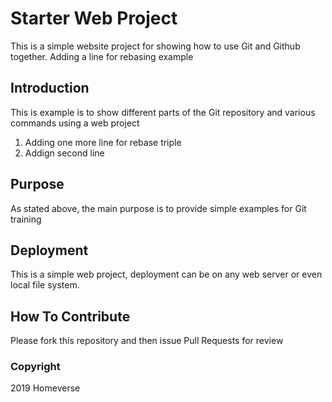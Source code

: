 # Starter Web Project

This is a simple website project for
showing how to use Git and Github together.
Adding a line for rebasing example

## Introduction

This is example is to show different parts
of the Git repository and various commands
using a web project
1. Adding one more line for rebase triple
2. Addign second line

## Purpose

As stated above, the main purpose is to
provide simple examples for Git training

## Deployment

This is a simple web project, deployment
can be on any web server or even local
file system.

## How To Contribute

Please fork this repository and then issue Pull Requests
for review


### Copyright

2019 Homeverse
